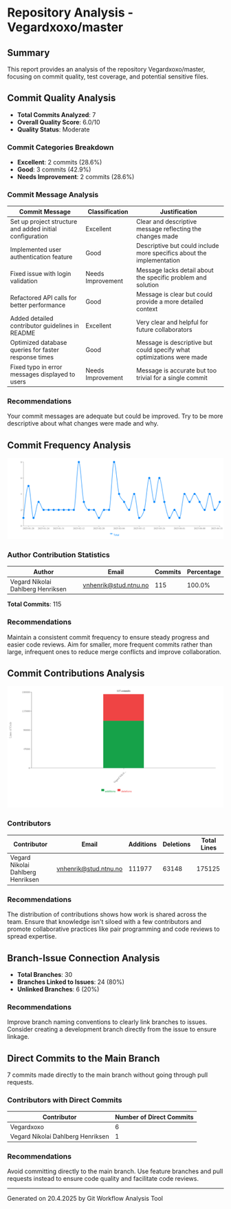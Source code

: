 # Repository Analysis - Vegardxoxo/master

## Summary

This report provides an analysis of the repository Vegardxoxo/master, focusing on commit quality, test coverage, and potential sensitive files.

## Commit Quality Analysis

- **Total Commits Analyzed**: 7
- **Overall Quality Score**: 6.0/10
- **Quality Status**: Moderate

### Commit Categories Breakdown

- **Excellent**: 2 commits (28.6%)
- **Good**: 3 commits (42.9%)
- **Needs Improvement**: 2 commits (28.6%)

### Commit Message Analysis

| Commit Message | Classification | Justification |
|----------------|----------------|---------------|
| Set up project structure and added initial configuration | Excellent | Clear and descriptive message reflecting the changes made |
| Implemented user authentication feature | Good | Descriptive but could include more specifics about the implementation |
| Fixed issue with login validation | Needs Improvement | Message lacks detail about the specific problem and solution |
| Refactored API calls for better performance | Good | Message is clear but could provide a more detailed context |
| Added detailed contributor guidelines in README | Excellent | Very clear and helpful for future collaborators |
| Optimized database queries for faster response times | Good | Message is descriptive but could specify what optimizations were made |
| Fixed typo in error messages displayed to users | Needs Improvement | Message is accurate but too trivial for a single commit |

### Recommendations

Your commit messages are adequate but could be improved. Try to be more descriptive about what changes were made and why.

## Commit Frequency Analysis

![Commit Frequency Chart](./images/COMMIT_FREQUENCY-Vegardxoxo-master-1745170427534.png)

### Author Contribution Statistics

| Author | Email | Commits | Percentage |
|--------|-------|---------|------------|
| Vegard Nikolai Dahlberg Henriksen | vnhenrik@stud.ntnu.no | 115 | 100.0% |

**Total Commits**: 115

### Recommendations

Maintain a consistent commit frequency to ensure steady progress and easier code reviews. Aim for smaller, more frequent commits rather than large, infrequent ones to reduce merge conflicts and improve collaboration.

## Commit Contributions Analysis

![Commit Contributions Chart](./images/CONTRIBUTIONS-Vegardxoxo-master-1745170427535.png)

### Contributors

| Contributor | Email | Additions | Deletions | Total Lines |
|-------------|-------|-----------|-----------|-------------|
| Vegard Nikolai Dahlberg Henriksen | vnhenrik@stud.ntnu.no | 111977 | 63148 | 175125 |

### Recommendations

The distribution of contributions shows how work is shared across the team. Ensure that knowledge isn't siloed with a few contributors and promote collaborative practices like pair programming and code reviews to spread expertise.

## Branch-Issue Connection Analysis

- **Total Branches**: 30
- **Branches Linked to Issues**: 24 (80%)
- **Unlinked Branches**: 6 (20%)

### Recommendations

Improve branch naming conventions to clearly link branches to issues. Consider creating a development branch directly from the issue to ensure linkage.

## Direct Commits to the Main Branch

7 commits made directly to the main branch without going through pull requests.

### Contributors with Direct Commits

| Contributor | Number of Direct Commits |
|-------------|--------------------------|
| Vegardxoxo | 6 |
| Vegard Nikolai Dahlberg Henriksen | 1 |

### Recommendations

Avoid committing directly to the main branch. Use feature branches and pull requests instead to ensure code quality and facilitate code reviews.

---
Generated on 20.4.2025 by Git Workflow Analysis Tool